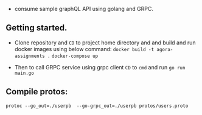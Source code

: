 * consume sample graphQL API using golang and GRPC.

## Getting started.

* Clone repository and `CD` to project home directory and and build and run docker images using 
    below command:
    ```docker build -t agora-assignments .```
    ```docker-compose up```

* Then to call GRPC service using grpc client `CD` to `cmd` and run `go run main.go`

## Compile protos:
```protoc --go_out=./userpb  --go-grpc_out=./userpb protos/users.proto```

